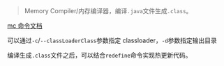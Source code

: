 > Memory Compiler/内存编译器，编译`.java`文件生成`.class`。

[mc 命令文档](https://arthas.aliyun.com/doc/mc.html)

可以通过`-c`/`--classLoaderClass`参数指定 classloader，`-d`参数指定输出目录

编译生成`.class`文件之后，可以结合`redefine`命令实现热更新代码。
